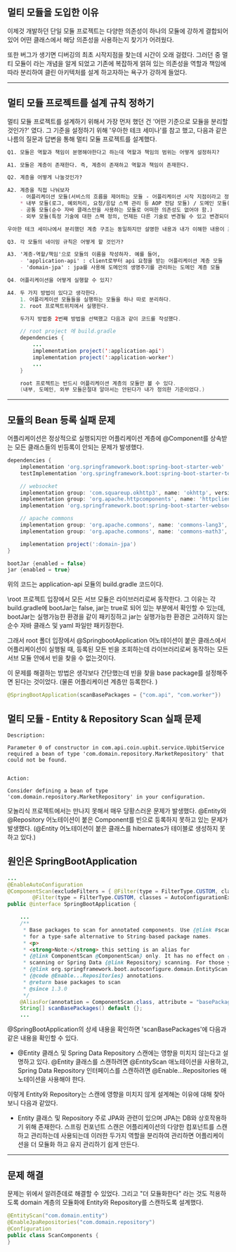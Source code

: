 ## 멀티 모듈을 도입한 이유

이제것 개발하던 단일 모듈 프로젝트는 다양한 의존성이 하나의 모듈에 강하게 결합되어 있어 어떤 클래스에서 해당 의존성을 사용하는지 찾기가 어려웠다. 

또한 버그가 생기면 디버깅의 최초 시작지점을 찾는데 시간이 오래 걸렸다. 그러던 중 멀티 모듈이 라는 개념을 알게 되었고 기존에 복잡하게 얽혀 있는 의존성을 역할과 책임에 따라 분리하여 클린 아키텍처를 설계 하고자하는 욕구가 강하게 들었다. 

---

## 멀티 모듈 프로젝트를 설계 규칙 정하기 

멀티 모듈 프로젝트를 설계하기 위해서 가장 먼저 했던 건 '어떤 기준으로 모듈을 분리할 것인가?' 였다. 그 기준을 설정하기 위해 '우아한 테크 세미나'를 참고 했고, 다음과 같은 나름의 질문과 답변을 통해 멀티 모듈 프로젝트를 설계했다. 

```md
Q1. 모듈은 역할과 책임이 분명해야한다고 하는데 역할과 책임의 범위는 어떻게 설정하지? 

A1. 모듈은 계층이 존재한다. 즉, 계층이 존재하고 역할과 책임이 존재한다. 
```

```md
Q2. 계층을 어떻게 나눌것인가? 

A2. 계층을 직접 나눠보자 
    - 어플리케이션 모듈(서비스의 흐름을 제어하는 모듈 - 어플리케이션 시작 지점이라고 정의)
    * 내부 모듈(로그, 예외처리, 요청/응답 스팩 관리 등 AOP 전담 모듈) / 도메인 모듈(도메인이 생성, 수정, 삭제되는 로직을 전담하는 모듈)
    - 공통 모듈(순수 자바 클래스만을 사용하는 모듈로 어떠한 의존성도 없어야 함.)
    - 외부 모듈(특정 기술에 대한 스팩 정의, 언제든 다른 기술로 변경될 수 있고 변경되더라도 다른 모듈에서 변경에 대해 알지 못하도록 관리)

우아한 테크 세미나에서 분리했던 계층 구조는 동일하지만 설명한 내용과 내가 이해한 내용이 조금 다를 수 있다고 생각하지만 내 나름의 기준을 두고 모듈화 했다고 생각했기에 잘못됬다고 생각하지 않는다. (코드에 내 주관이 들어갔다면 그 코드를 작성한 이유에 대해 명확히 설명만 할 수 있고 납득할 수 있다면 그만이라고 생각한다.)
```

```md
Q3. 각 모듈의 네이밍 규칙은 어떻게 할 것인가? 

A3. '계층-역할/책임'으로 모듈의 이름을 작성하자. 예를 들어, 
    - 'application-api' : client로부터 api 요청을 받는 어플리케이션 계층 모듈
    - 'domain-jpa' : jpa를 사용해 도메인의 생명주기를 관리하는 도메인 계층 모듈
```

```java
Q4. 어플리케이션을 어떻게 실행할 수 있지? 

A4. 두 가지 방법이 있다고 생각한다. 
    1. 어플리케이션 모듈들을 실행하는 모듈을 하나 따로 분리하다. 
    2. root 프로젝트위치에서 실행한다. 

    두가지 방법중 2번째 방법을 선택했고 다음과 같이 코드를 작성했다. 

    // root project 에 build.gradle
    dependencies {
        ...
        implementation project(':application-api')
        implementation project(':application-worker')
        ...
    }

    root 프로젝트는 반드시 어플리케이션 계층의 모듈만 볼 수 있다. 
    (내부, 도메인, 외부 모듈은절대 알아서는 안된다가 내가 정의한 기준이었다.)
```

---

## 모듈의 Bean 등록 실패 문제 

어플리케이션은 정상적으로 실행되지만 어플리케이션 계층에 @Component를 상속받는 모든 클래스들의 빈등록이 안되는 문제가 발생했다. 

```gradle
dependencies {
    implementation 'org.springframework.boot:spring-boot-starter-web'
    testImplementation 'org.springframework.boot:spring-boot-starter-test'

    // websocket
    implementation group: 'com.squareup.okhttp3', name: 'okhttp', version: '4.9.3'
    implementation group: 'org.apache.httpcomponents', name: 'httpclient', version: '4.5.13'
    implementation 'org.springframework.boot:spring-boot-starter-websocket'

    // apache commons
    implementation group: 'org.apache.commons', name: 'commons-lang3', version: '3.12.0'
    implementation group: 'org.apache.commons', name: 'commons-math3', version: '3.6.1'

    implementation project(':domain-jpa')
}

bootJar {enabled = false}
jar {enabled = true}
```

위의 코드는 application-api 모듈의 build.gradle 코드이다. 

\root 프로젝트 입장에서 모든 서브 모듈은 라이브러리로써 동작한다. 그 이유는 각 build.gradle에 bootJar는 false, jar는 true로 되어 있는 부분에서 확인할 수 있는데, bootJar는 실행가능한 환경을 같이 패키징하고 jar는 실행가능한 환경은 고려하지 않는 순수 자바 클래스 및 yaml 파일만 패키징한다. 

그래서 root 폴더 입장에서 @SpringbootApplication 어노테이션이 붙은 클래스에서 어플리케이션이 실행될 때, 등록된 모든 빈을 조회하는데 라이브러리로써 동작하는 모든 서브 모듈 안에서 빈을 찾을 수 없는것이다. 

이 문제를 해결하는 방법은 생각보다 간단했는데 빈을 찾을 base package를 설정해주면 된다는 것이었다. (물론 어플리케이션 계층만 등록한다. )

```java
@SpringBootApplication(scanBasePackages = {"com.api", "com.worker"})
```

## 멀티 모듈 - Entity & Repository Scan 실패 문제

```log
Description:

Parameter 0 of constructor in com.api.coin.upbit.service.UpbitService required a bean of type 'com.domain.repository.MarketRepository' that could not be found.


Action:

Consider defining a bean of type 'com.domain.repository.MarketRepository' in your configuration.
```

모놀리식 프로젝트에서는 만나지 못해서 매우 당황스러운 문제가 발생했다. @Entity와 @Repository 어노테이션이 붙은 Component를 빈으로 등록하지 못하고 있는 문제가 발생했다. (@Entity 어노테이션이 붙은 클래스를 hibernates가 테이블로 생성하지 못하고 있다.)

## 원인은 SpringBootApplication 

```java
...
@EnableAutoConfiguration
@ComponentScan(excludeFilters = { @Filter(type = FilterType.CUSTOM, classes = TypeExcludeFilter.class),
		@Filter(type = FilterType.CUSTOM, classes = AutoConfigurationExcludeFilter.class) })
public @interface SpringBootApplication {

	...
	/**
	 * Base packages to scan for annotated components. Use {@link #scanBasePackageClasses}
	 * for a type-safe alternative to String-based package names.
	 * <p>
	 * <strong>Note:</strong> this setting is an alias for
	 * {@link ComponentScan @ComponentScan} only. It has no effect on {@code @Entity}
	 * scanning or Spring Data {@link Repository} scanning. For those you should add
	 * {@link org.springframework.boot.autoconfigure.domain.EntityScan @EntityScan} and
	 * {@code @Enable...Repositories} annotations.
	 * @return base packages to scan
	 * @since 1.3.0
	 */
	@AliasFor(annotation = ComponentScan.class, attribute = "basePackages")
	String[] scanBasePackages() default {};
    ...
```

@SpringBootApplication의 상세 내용을 확인하면 'scanBasePackages'에 다음과 같은 내용을 확인할 수 있다. 

* @Entity 클래스 및 Spring Data Repository 스캔에는 영향을 미치지 않는다고 설명하고 있다. @Entity 클래스를 스캔하려면 @EntityScan 애노테이션을 사용하고, Spring Data Repository 인터페이스를 스캔하려면 @Enable...Repositories 애노테이션을 사용해야 한다. 

이렇게 Entity와 Repository는 스캔에 영향을 미치지 않게 설계해논 이유에 대해 찾아보니 다음과 같았다. 

* Entity 클래스 및 Repository 주로 JPA와 관련이 있으며 JPA는 DB와 상호작용하기 위해 존재한다. 
스프링 컨포넌트 스캔은 어플리케이션의 다양한 컴포넌트를 스캔하고 관리하는데 사용되는데 이러한 두가지 역할을 분리하여 관리하면 어플리케이션을 더 모듈화 하고 유지 관리하기 쉽게 만든다.

---

## 문제 해결

문제는 위에서 알려준데로 해결할 수 있었다. 그리고 "더 모듈화한다" 라는 것도 적용하도록 domain 계층의 모듈화에 Entity와 Repository를 스캔하도록 설계했다. 

```java
@EntityScan("com.domain.entity")
@EnableJpaRepositories("com.domain.repository")
@Configuration
public class ScanComponents {
}
```
